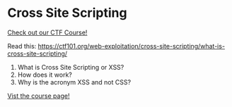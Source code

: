 # Cross Site Scripting

[Check out our CTF Course!](https://academy.hoppersroppers.org/mod/page/view.php?id=634)

Read this: <https://ctf101.org/web-exploitation/cross-site-scripting/what-is-cross-site-scripting/>

1. What is Cross Site Scripting or XSS?
2. How does it work?
3. Why is the acronym XSS and not CSS? 


[Vist the course page!](https://academy.hoppersroppers.org/mod/page/view.php?id=634)
